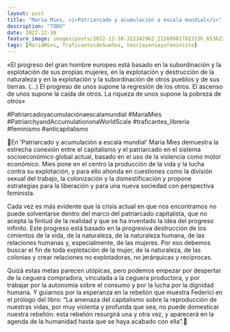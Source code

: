 ```yaml
---
layout: post
title: "Maria Mies, <i>Patriarcado y acumulación a escala mundial</i>"
description: "TODO"
date: 2022-12-30
feature_image: images/posts/2022-12-30-322342963_212609817823136_6536226267696789977_n_17946763949451499.webp
tags: [MariaMies, TraficantesdeSueños, teoríayensayofeminista]
---
```


«El progreso del gran hombre europeo está basado en la subordinación y la explotación de sus propias mujeres, en la explotación y destrucción de la naturaleza y en la explotación y la subordinación de otros pueblos y de sus tierras. (…) El progreso de unos supone la regresión de los otros. El ascenso de unos supone la caída de otros. La riqueza de unos supone la pobreza de otros»
<!--more-->

#Patriarcadoyacumulaciónaescalamundial #MariaMies #PatriarchyandAccumulationonaWorldScale #traficantes_libreria #feminismo #anticapitalismo

🦩En ‘Patriarcado y acumulación a escala mundial’ Maria Mies demuestra la estrecha conexión entre el capitalismo y el patriarcado en el sistema socioeconómico global actual, basado en el uso de la violencia como motor económico. Mies pone en el centro la producción de la vida y la lucha contra su explotación, y para ello ahonda en cuestiones como la división sexual del trabajo, la colonización y la domestificación y propone estrategias para la liberación y para una nueva sociedad con perspectiva feminista.

Cada vez es más evidente que la crisis actual en que nos encontramos no puede solventarse dentro del marco del patriarcado capitalista, que no acepta la finitud de la realidad y que se ha inventado la idea del progreso infinito. Este progreso está basado en la progresiva destrucción de los cimientos de la vida, de la naturaleza, de la naturaleza humana, de las relaciones humanas y, especialmente, de las mujeres. Por eso debemos buscar el fin de toda explotación de la mujer, de la naturaleza, de las colonias y crear relaciones no explotadoras, no jerárquicas y recíprocas. 

Quizá estas metas parecen utópicas, pero podemos empezar por despertar de la ceguera compradora, vinculada a la ceguera productora, y por trabajar por la autonomía sobre el consumo y por la lucha por la dignidad humana. Y guiarnos por la esperanza en la rebelión que muestra Federici en el prólogo del libro: “La amenaza del capitalismo sobre la reproducción de nuestras vidas, por muy violenta y profunda que sea, no puede domesticar nuestra rebelión: esta rebelión resurgirá una y otra vez, y aparecerá en la agenda de la humanidad hasta que se haya acabado con ella”.🦩

